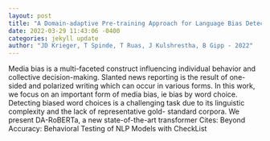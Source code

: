```yaml
--- 
layout: post 
title: "A Domain-adaptive Pre-training Approach for Language Bias Detection in News" 
date: 2022-03-29 11:43:06 -0400 
categories: jekyll update 
author: "JD Krieger, T Spinde, T Ruas, J Kulshrestha, B Gipp - 2022" 
--- 
```

Media bias is a multi-faceted construct influencing individual behavior and collective decision-making. Slanted news reporting is the result of one-sided and polarized writing which can occur in various forms. In this work, we focus on an important form of media bias, ie bias by word choice. Detecting biased word choices is a challenging task due to its linguistic complexity and the lack of representative gold- standard corpora. We present DA-RoBERTa, a new state-of-the-art transformer Cites: Beyond Accuracy: Behavioral Testing of NLP Models with CheckList